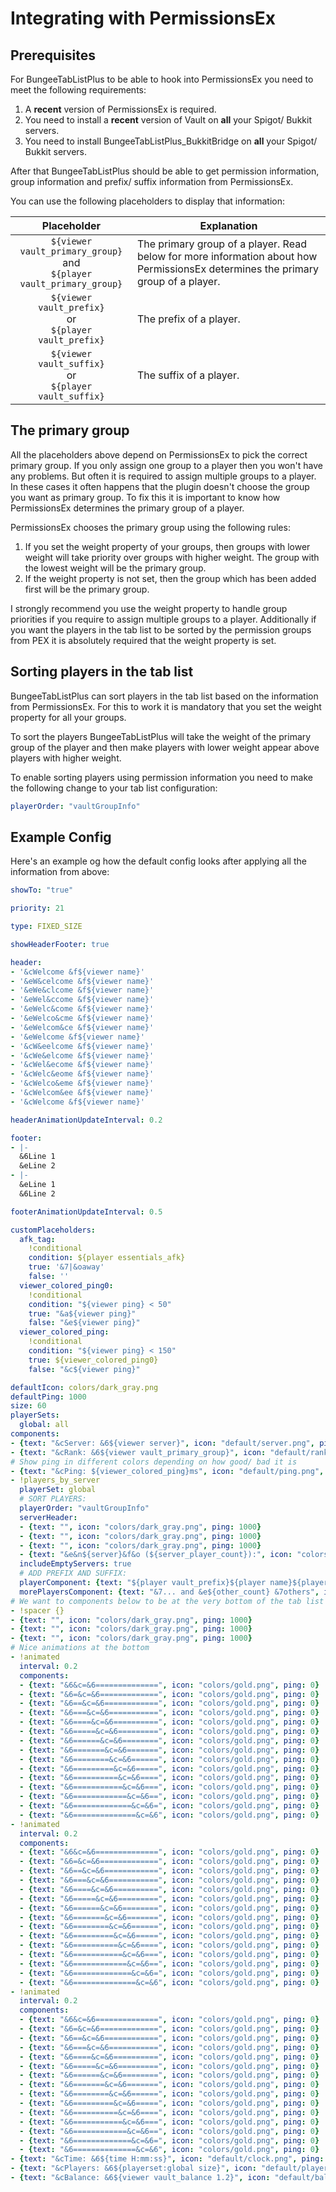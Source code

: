 Integrating with PermissionsEx
==============================


Prerequisites
-------------
For BungeeTabListPlus to be able to hook into PermissionsEx you need to meet the
 following requirements:

 1. A __recent__ version of PermissionsEx is required.
 2. You need to install a __recent__ version of Vault on __all__ your Spigot/ Bukkit
    servers.
 3. You need to install BungeeTabListPlus_BukkitBridge on __all__ your Spigot/ Bukkit servers.

After that BungeeTabListPlus should be able to get permission information, group
 information and prefix/ suffix information from PermissionsEx.

You can use the following placeholders to display that information:

Placeholder | Explanation
 :---: | -----------
`${viewer vault_primary_group}`<br />and<br />`${player vault_primary_group}` | The primary group of a player. Read below for more information about how PermissionsEx determines the primary group of a player.
`${viewer vault_prefix}`<br />or<br />`${player vault_prefix}`   | The prefix of a player.
`${viewer vault_suffix}`<br />or<br />`${player vault_suffix}`   | The suffix of a player.


The primary group
-----------------
All the placeholders above depend on PermissionsEx to pick the correct primary
 group. If you only assign one group to a player then you won't have any problems.
 But often it is required to assign multiple groups to a player. In these cases
 it often happens that the plugin doesn't choose the group you want as primary
 group. To fix this it is important to know how PermissionsEx determines the
 primary group of a player.

PermissionsEx chooses the primary group using the following rules:

 1. If you set the weight property of your groups, then groups with lower weight
    will take priority over groups with higher weight. The group with the lowest
    weight will be the primary group.
 2. If the weight property is not set, then the group which has been added first
    will be the primary group.

I strongly recommend you use the weight property to handle group priorities if
 you require to assign multiple groups to a player. Additionally if you want the
 players in the tab list to be sorted by the permission groups from PEX it is
 absolutely required that the weight property is set.


Sorting players in the tab list
-------------------------------
BungeeTabListPlus can sort players in the tab list based on the information from
 PermissionsEx. For this to work it is mandatory that you set the weight
 property for all your groups.

To sort the players BungeeTabListPlus will take the weight of the primary group
 of the player and then make players with lower weight appear above players with
 higher weight.

To enable sorting players using permission information you need to make the following change to your tab list configuration:
```yaml
playerOrder: "vaultGroupInfo"
```

Example Config
--------------

Here's an example og how the default config looks after applying all the information from above:

```yaml
showTo: "true"

priority: 21

type: FIXED_SIZE

showHeaderFooter: true

header:
- '&cWelcome &f${viewer name}'
- '&eW&celcome &f${viewer name}'
- '&eWe&clcome &f${viewer name}'
- '&eWel&ccome &f${viewer name}'
- '&eWelc&come &f${viewer name}'
- '&eWelco&cme &f${viewer name}'
- '&eWelcom&ce &f${viewer name}'
- '&eWelcome &f${viewer name}'
- '&cW&eelcome &f${viewer name}'
- '&cWe&elcome &f${viewer name}'
- '&cWel&ecome &f${viewer name}'
- '&cWelc&eome &f${viewer name}'
- '&cWelco&eme &f${viewer name}'
- '&cWelcom&ee &f${viewer name}'
- '&cWelcome &f${viewer name}'

headerAnimationUpdateInterval: 0.2

footer:
- |-
  &6Line 1
  &eLine 2
- |-
  &eLine 1
  &6Line 2

footerAnimationUpdateInterval: 0.5

customPlaceholders:
  afk_tag:
    !conditional
    condition: ${player essentials_afk}
    true: '&7|&oaway'
    false: ''
  viewer_colored_ping0:
    !conditional
    condition: "${viewer ping} < 50"
    true: "&a${viewer ping}"
    false: "&e${viewer ping}"
  viewer_colored_ping:
    !conditional
    condition: "${viewer ping} < 150"
    true: ${viewer_colored_ping0}
    false: "&c${viewer ping}"

defaultIcon: colors/dark_gray.png
defaultPing: 1000
size: 60
playerSets:
  global: all
components:
- {text: "&cServer: &6${viewer server}", icon: "default/server.png", ping: 0}
- {text: "&cRank: &6${viewer vault_primary_group}", icon: "default/rank.png", ping: 0}
# Show ping in different colors depending on how good/ bad it is
- {text: "&cPing: ${viewer_colored_ping}ms", icon: "default/ping.png", ping: 0}
- !players_by_server
  playerSet: global
  # SORT PLAYERS:
  playerOrder: "vaultGroupInfo"
  serverHeader:
  - {text: "", icon: "colors/dark_gray.png", ping: 1000}
  - {text: "", icon: "colors/dark_gray.png", ping: 1000}
  - {text: "", icon: "colors/dark_gray.png", ping: 1000}
  - {text: "&e&n${server}&f&o (${server_player_count}):", icon: "colors/yellow.png", ping: 0}
  includeEmptyServers: true
  # ADD PREFIX AND SUFFIX:
  playerComponent: {text: "${player vault_prefix}${player name}${player vault_suffix}${afk_tag}", icon: "${player skin}", ping: "${player ping}"}
  morePlayersComponent: {text: "&7... and &e${other_count} &7others", icon: "colors/gray.png", ping: 0}
# We want to components below to be at the very bottom of the tab list
- !spacer {}
- {text: "", icon: "colors/dark_gray.png", ping: 1000}
- {text: "", icon: "colors/dark_gray.png", ping: 1000}
- {text: "", icon: "colors/dark_gray.png", ping: 1000}
# Nice animations at the bottom
- !animated
  interval: 0.2
  components:
  - {text: "&6&c=&6==============", icon: "colors/gold.png", ping: 0}
  - {text: "&6=&c=&6=============", icon: "colors/gold.png", ping: 0}
  - {text: "&6==&c=&6============", icon: "colors/gold.png", ping: 0}
  - {text: "&6===&c=&6===========", icon: "colors/gold.png", ping: 0}
  - {text: "&6====&c=&6==========", icon: "colors/gold.png", ping: 0}
  - {text: "&6=====&c=&6=========", icon: "colors/gold.png", ping: 0}
  - {text: "&6======&c=&6========", icon: "colors/gold.png", ping: 0}
  - {text: "&6=======&c=&6=======", icon: "colors/gold.png", ping: 0}
  - {text: "&6========&c=&6======", icon: "colors/gold.png", ping: 0}
  - {text: "&6=========&c=&6=====", icon: "colors/gold.png", ping: 0}
  - {text: "&6==========&c=&6====", icon: "colors/gold.png", ping: 0}
  - {text: "&6===========&c=&6===", icon: "colors/gold.png", ping: 0}
  - {text: "&6============&c=&6==", icon: "colors/gold.png", ping: 0}
  - {text: "&6=============&c=&6=", icon: "colors/gold.png", ping: 0}
  - {text: "&6==============&c=&6", icon: "colors/gold.png", ping: 0}
- !animated
  interval: 0.2
  components:
  - {text: "&6&c=&6==============", icon: "colors/gold.png", ping: 0}
  - {text: "&6=&c=&6=============", icon: "colors/gold.png", ping: 0}
  - {text: "&6==&c=&6============", icon: "colors/gold.png", ping: 0}
  - {text: "&6===&c=&6===========", icon: "colors/gold.png", ping: 0}
  - {text: "&6====&c=&6==========", icon: "colors/gold.png", ping: 0}
  - {text: "&6=====&c=&6=========", icon: "colors/gold.png", ping: 0}
  - {text: "&6======&c=&6========", icon: "colors/gold.png", ping: 0}
  - {text: "&6=======&c=&6=======", icon: "colors/gold.png", ping: 0}
  - {text: "&6========&c=&6======", icon: "colors/gold.png", ping: 0}
  - {text: "&6=========&c=&6=====", icon: "colors/gold.png", ping: 0}
  - {text: "&6==========&c=&6====", icon: "colors/gold.png", ping: 0}
  - {text: "&6===========&c=&6===", icon: "colors/gold.png", ping: 0}
  - {text: "&6============&c=&6==", icon: "colors/gold.png", ping: 0}
  - {text: "&6=============&c=&6=", icon: "colors/gold.png", ping: 0}
  - {text: "&6==============&c=&6", icon: "colors/gold.png", ping: 0}
- !animated
  interval: 0.2
  components:
  - {text: "&6&c=&6==============", icon: "colors/gold.png", ping: 0}
  - {text: "&6=&c=&6=============", icon: "colors/gold.png", ping: 0}
  - {text: "&6==&c=&6============", icon: "colors/gold.png", ping: 0}
  - {text: "&6===&c=&6===========", icon: "colors/gold.png", ping: 0}
  - {text: "&6====&c=&6==========", icon: "colors/gold.png", ping: 0}
  - {text: "&6=====&c=&6=========", icon: "colors/gold.png", ping: 0}
  - {text: "&6======&c=&6========", icon: "colors/gold.png", ping: 0}
  - {text: "&6=======&c=&6=======", icon: "colors/gold.png", ping: 0}
  - {text: "&6========&c=&6======", icon: "colors/gold.png", ping: 0}
  - {text: "&6=========&c=&6=====", icon: "colors/gold.png", ping: 0}
  - {text: "&6==========&c=&6====", icon: "colors/gold.png", ping: 0}
  - {text: "&6===========&c=&6===", icon: "colors/gold.png", ping: 0}
  - {text: "&6============&c=&6==", icon: "colors/gold.png", ping: 0}
  - {text: "&6=============&c=&6=", icon: "colors/gold.png", ping: 0}
  - {text: "&6==============&c=&6", icon: "colors/gold.png", ping: 0}
- {text: "&cTime: &6${time H:mm:ss}", icon: "default/clock.png", ping: 0}
- {text: "&cPlayers: &6${playerset:global size}", icon: "default/players.png", ping: 0}
- {text: "&cBalance: &6${viewer vault_balance 1.2}", icon: "default/balance.png", ping: 0}

```